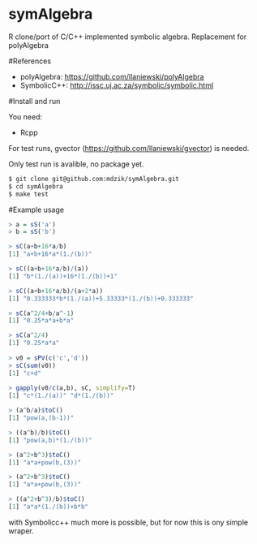 # symAlgebra
R clone/port of C/C++ implemented symbolic algebra. Replacement for polyAlgebra

#References

 * polyAlgebra: https://github.com/llaniewski/polyAlgebra
 * SymbolicC++: http://issc.uj.ac.za/symbolic/symbolic.html

#Install and run

You need:
 * Rcpp

For test runs, gvector (https://github.com/llaniewski/gvector) is needed.

Only test run is avalible, no package yet.

```bash
$ git clone git@github.com:mdzik/symAlgebra.git
$ cd symAlgebra
$ make test
```

#Example usage

```R
> a = sS('a')
> b = sS('b')

> sC(a+b+16*a/b)
[1] "a+b+16*a*(1./(b))"

> sC((a+b+16*a/b)/(a))
[1] "b*(1./(a))+16*(1./(b))+1"

> sC((a+b+16*a/b)/(a+2*a))
[1] "0.333333*b*(1./(a))+5.33333*(1./(b))+0.333333"

> sC(a^2/4+b/a^-1)
[1] "0.25*a*a+b*a"

> sC(a^2/4)
[1] "0.25*a*a"
 
> v0 = sPV(c('c','d'))
> sC(sum(v0))
[1] "c+d"
 
> gapply(v0/c(a,b), sC, simplify=T)
[1] "c*(1./(a))" "d*(1./(b))"

> (a^b/a)$toC() 
[1] "pow(a,(b-1))"

> ((a^b)/b)$toC()
[1] "pow(a,b)*(1./(b))"

> (a^2+b^3)$toC()
[1] "a*a+pow(b,(3))"

> (a^2+b^3)$toC()
[1] "a*a+pow(b,(3))"

> ((a^2+b^3)/b)$toC()
[1] "a*a*(1./(b))+b*b"

```

with Symbolicc++ much more is possible, but for now this is ony simple wraper.
